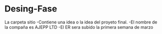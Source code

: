 # Desing-Fase
La carpeta sitio
-Contiene una idea o la idea del proyeto final.
-El nombre de la compaña es AJEPP LTD
-El ER sera subido la primera semana de marzo
